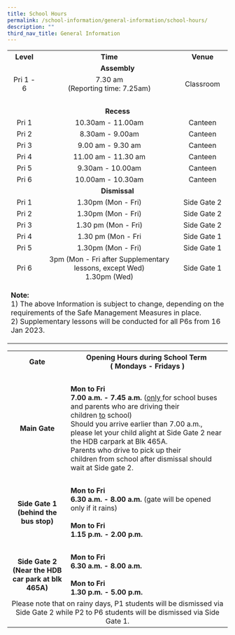 ```yaml
---
title: School Hours
permalink: /school-information/general-information/school-hours/
description: ""
third_nav_title: General Information
---
```

<table class="iveo_table ives_tab_1 ive_eobj_center">
<tbody>
<tr>
<th style="text-align: center;">Level</th>
<th style="text-align: center;">Time</th>
<th style="text-align: center;">Venue</th>
</tr>
<tr>
<td style="text-align: center;" colspan="3"><strong>Assembly</strong></td>
</tr>
<tr>
<td style="text-align: center;">Pri 1 - 6</td>
<td style="text-align: center;">7.30 am<br />(Reporting time: 7.25am)</td>
<td style="text-align: center;">Classroom</td>
</tr>
<tr>
<td style="text-align: center;" colspan="3">&nbsp; &nbsp; &nbsp;&nbsp; &nbsp;&nbsp;</td>
</tr>
<tr>
<td style="text-align: center;" colspan="3"><strong>Recess</strong></td>
</tr>
<tr>
<td style="text-align: center;">Pri 1</td>
<td style="text-align: center;">10.30am - 11.00am</td>
<td style="text-align: center;">Canteen</td>
</tr>
<tr>
<td style="text-align: center;">Pri 2</td>
<td style="text-align: center;">8.30am - 9.00am</td>
<td style="text-align: center;">Canteen</td>
</tr>
<tr>
<td style="text-align: center;">Pri 3</td>
<td style="text-align: center;">9.00 am - 9.30 am</td>
<td style="text-align: center;">Canteen</td>
</tr>
<tr>
<td style="text-align: center;">Pri 4</td>
<td style="text-align: center;">11.00 am - 11.30 am</td>
<td style="text-align: center;">Canteen</td>
</tr>
<tr>
<td style="text-align: center;">Pri 5</td>
<td style="text-align: center;">9.30am - 10.00am</td>
<td style="text-align: center;">Canteen</td>
</tr>
<tr>
<td style="text-align: center;">Pri 6</td>
<td style="text-align: center;">10.00am - 10.30am</td>
<td style="text-align: center;">Canteen</td>
</tr>
<tr>
<td style="text-align: center;" colspan="3"><strong>Dismissal</strong></td>
</tr>
<tr>
<td style="text-align: center;">Pri 1</td>
<td style="text-align: center;">1.30pm (Mon - Fri)</td>
<td style="text-align: center;">Side Gate 2</td>
</tr>
<tr>
<td style="text-align: center;">Pri 2</td>
<td style="text-align: center;">1.30pm (Mon - Fri)</td>
<td style="text-align: center;">Side Gate 2</td>
</tr>
<tr>
<td style="text-align: center;">Pri 3</td>
<td style="text-align: center;">1.30 pm (Mon - Fri)</td>
<td style="text-align: center;">Side Gate 2</td>
</tr>
<tr>
<td style="text-align: center;">Pri 4</td>
<td style="text-align: center;">1.30 pm (Mon - Fri</td>
<td style="text-align: center;">Side Gate 1</td>
</tr>
<tr>
<td style="text-align: center;">Pri 5</td>
<td style="text-align: center;">
<div>1.30pm (Mon - Fri)</div>
</td>
<td style="text-align: center;">Side Gate 1</td>
</tr>
<tr>
<td style="text-align: center;">Pri 6</td>
<td style="text-align: center;">
<div>3pm (Mon - Fri after Supplementary lessons, except Wed)</div>
<div>1.30pm (Wed)</div>
</td>
<td style="text-align: center;">Side Gate 1</td>
</tr>
<tr>
<td colspan="3">
<p><strong>Note:<br /></strong>1) The above Information is subject to change, depending on the requirements of the Safe Management Measures in place.<br />2) Supplementary lessons will be conducted&nbsp;for all P6s from 16 Jan 2023.</p>
</td>
</tr>
</tbody>
</table>
<table class="iveo_table ives_tab_1 ive_eobj_center">
<tbody>
<tr>
<th style="text-align: center;">Gate</th>
<th style="text-align: center;">
<div>Opening Hours during School Term&nbsp;</div>
<div>( Mondays - Fridays )</div>
</th>
</tr>
<tr>
<td colspan="2">&nbsp;</td>
</tr>
<tr>
<td style="text-align: center;"><strong>Main Gate</strong></td>
<td><strong>Mon to Fri</strong><br /><strong>7.00 a.m. - 7.45 a.m.&nbsp;</strong>(<u>only&nbsp;</u>for school buses and parents who are driving their children&nbsp;<u>to</u>&nbsp;school)<br />Should you arrive earlier than 7.00 a.m., please let your child alight at Side Gate 2 near the HDB carpark at Blk 465A.<br />Parents who drive to pick up their children&nbsp;from&nbsp;school after dismissal should wait at Side gate 2.</td>
</tr>
<tr>
<td colspan="2">&nbsp;</td>
</tr>
<tr>
<td>
<div style="text-align: center;"><strong>Side Gate 1</strong></div>
<div style="text-align: center;"><strong>(behind the bus stop)</strong></div>
</td>
<td><strong>Mon to Fri<br />6.30 a.m. - 8.00 a.m.&nbsp;</strong>(gate will be opened only if it rains)<br /><br /><strong>Mon to Fri</strong><br /><strong>1.15 p.m. - 2.00 p.m.<br /></strong></td>
</tr>
<tr>
<td colspan="2">&nbsp;</td>
</tr>
<tr>
<td>
<div style="text-align: center;"><strong>Side Gate 2</strong></div>
<div style="text-align: center;"><strong>(Near the HDB car park at blk 465A)</strong></div>
</td>
<td><strong>Mon to Fri</strong><br /><strong>6.30 a.m. - 8.00 a.m.</strong><br /><br /><strong>Mon to Fri</strong><br /><strong>1.30 p.m. - 5.00 p.m.</strong></td>
</tr>
<tr>
<td style="text-align: center;" colspan="2">Please note that on rainy days, P1 students will be dismissed via Side Gate 2 while P2 to&nbsp;P6 students will be dismissed via Side Gate 1.</td>
</tr>
</tbody>
</table>